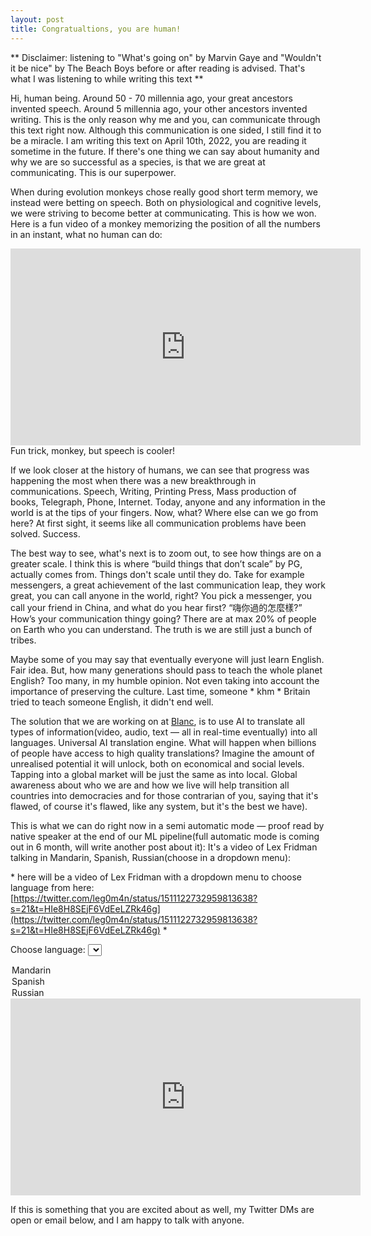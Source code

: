 ```yaml
---
layout: post
title: Congratualtions, you are human! 
---
```

** Disclaimer: listening to "What's going on" by Marvin Gaye and "Wouldn't it be nice" by The Beach Boys before or after reading is advised. That's what I was listening to while writing this text **

Hi, human being. Around 50 - 70 millennia ago, your great ancestors invented speech. Around 5 millennia ago, your other ancestors invented writing. This is the only reason why me and you, can communicate through this text right now. Although this communication is one sided, I still find it to be a miracle. I am writing this text on April 10th, 2022, you are reading it sometime in the future. If there's one thing we can say about humanity and why we are so successful as a species, is that we are great at communicating. This is our superpower.

When during evolution monkeys chose really good short term memory, we instead were betting on speech. Both on physiological and cognitive levels, we were striving to become better at communicating. This is how we won. Here is a fun video of a monkey memorizing the position of all the numbers in an instant, what no human can do:

<iframe width="560" height="315" src="https://www.youtube.com/embed/ravykEih1rE" title="YouTube video player" frameborder="0" allow="accelerometer; autoplay; clipboard-write; encrypted-media; gyroscope; picture-in-picture" allowfullscreen></iframe>
Fun trick, monkey, but speech is cooler!

If we look closer at the history of humans, we can see that progress was happening the most when there was a new breakthrough in communications. Speech, Writing, Printing Press, Mass production of books, Telegraph, Phone, Internet. Today, anyone and any information in the world is at the tips of your fingers. Now, what? Where else can we go from here? At first sight, it seems like all communication problems have been solved. Success.

The best way to see, what's next is to zoom out, to see how things are on a greater scale. I think this is where “build things that don’t scale” by PG, actually comes from. Things don't scale until they do. Take for example messengers, a great achievement of the last communication leap, they work great, you can call anyone in the world, right? You pick a messenger, you call your friend in China, and what do you hear first? “嗨你過的怎麼樣?” How’s your communication thingy going? There are at max 20% of people on Earth who you can understand. The truth is we are still just a bunch of tribes.

Maybe some of you may say that eventually everyone will just learn English. Fair idea. But, how many generations should pass to teach the whole planet English? Too many, in my humble opinion. Not even taking into account the importance of preserving the culture. Last time, someone \* khm \* Britain tried to teach someone English, it didn't end well. 

The solution that we are working on at [Blanc](https://useblanc.com), is to use AI to translate all types of information(video, audio, text — all in real-time eventually) into all languages. Universal AI translation engine. What will happen when billions of people have access to high quality translations? Imagine the amount of unrealised potential it will unlock, both on economical and social levels. Tapping into a global market will be just the same as into local. Global awareness about who we are and how we live will help transition all countries into democracies and for those contrarian of you, saying that it's flawed, of course it's flawed, like any system, but it's the best we have).

This is what we can do right now in a semi automatic mode — proof read by native speaker at the end of our ML pipeline(full automatic mode is coming out in 6 month, will write another post about it):
It's a video of Lex Fridman talking in Mandarin, Spanish, Russian(choose in a dropdown menu):

\* here will be a video of Lex Fridman with a dropdown menu to choose language from here: [https://twitter.com/leg0m4n/status/1511122732959813638?s=21&t=HIe8H8SEjF6VdEeLZRk46g](https://twitter.com/leg0m4n/status/1511122732959813638?s=21&t=HIe8H8SEjF6VdEeLZRk46g) \*
<script>
function setIframeSource() {
// behavior of myIframe
var theSelect = document.getElementById('location');
var theIframe = document.getElementById('youtube');
var theUrl;
theUrl = theSelect.options[theSelect.selectedIndex].value;
theIframe.src = theUrl;
console.log(theIframe.src);
}
</script>
<label for="language">Choose language:</label>
<select id="location" onchange="setIframeSource()">
<option value="https://youtu.be/PnzIaKz5VdA">Mandarin</option>
<option value="https://youtu.be/5N283BZhN-s">Spanish</option>
<option value="https://youtu.be/UltGR-tFZv0">Russian</option>
</select>
<iframe id="youtube" width="560" height="315" src="https://youtu.be/PnzIaKz5VdA" frameborder="0" allow="accelerometer; autoplay; clipboard-write; encrypted-media; gyroscope; picture-in-picture" allowfullscreen></iframe>

If this is something that you are excited about as well, my Twitter DMs are open or email below, and I am happy to talk with anyone.






